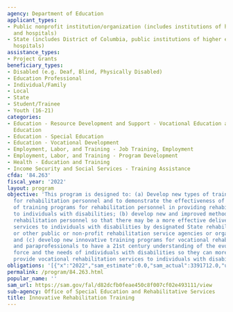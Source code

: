 ```yaml
---
agency: Department of Education
applicant_types:
- Public nonprofit institution/organization (includes institutions of higher education
  and hospitals)
- State (includes District of Columbia, public institutions of higher education and
  hospitals)
assistance_types:
- Project Grants
beneficiary_types:
- Disabled (e.g. Deaf, Blind, Physically Disabled)
- Education Professional
- Individual/Family
- Local
- State
- Student/Trainee
- Youth (16-21)
categories:
- Education - Resource Development and Support - Vocational Education and Handicapped
  Education
- Education - Special Education
- Education - Vocational Development
- Employment, Labor, and Training - Job Training, Employment
- Employment, Labor, and Training - Program Development
- Health - Education and Training
- Income Security and Social Services - Training Assistance
cfda: '84.263'
fiscal_year: '2022'
layout: program
objective: 'This program is designed to: (a) Develop new types of training programs
  for rehabilitation personnel and to demonstrate the effectiveness of these new types
  of training programs for rehabilitation personnel in providing rehabilitation services
  to individuals with disabilities; (b) develop new and improved methods of training
  rehabilitation personnel so that there may be a more effective delivery of rehabilitation
  services to individuals with disabilities by designated State rehabilitation units
  or other public or non-profit rehabilitation service agencies or organizations;
  and (c) develop new innovative training programs for vocational rehabilitation professionals
  and paraprofessionals to have a 21st century understanding of the evolving labor
  force and the needs of individuals with disabilities so they can more effectively
  provide vocational rehabilitation services to individuals with disabilities.'
obligations: '[{"x":"2022","sam_estimate":0.0,"sam_actual":3391712.0,"usa_spending_actual":3203786.64},{"x":"2023","sam_estimate":3363130.0,"sam_actual":0.0,"usa_spending_actual":0.0},{"x":"2024","sam_estimate":363130.0,"sam_actual":0.0,"usa_spending_actual":0.0}]'
permalink: /program/84.263.html
popular_name: ''
sam_url: https://sam.gov/fal/d82dcfb0feae450c8f007cf02e493111/view
sub-agency: Office of Special Education and Rehabilitative Services
title: Innovative Rehabilitation Training
---
```

